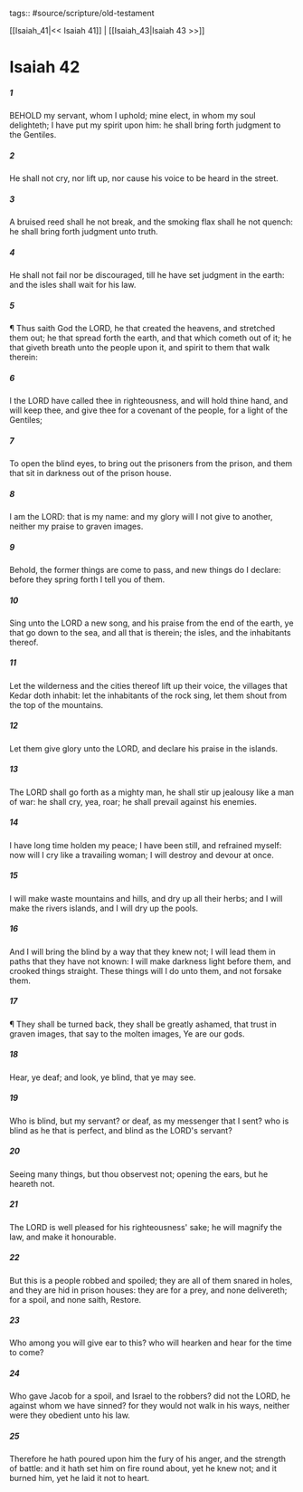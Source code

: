 tags:: #source/scripture/old-testament

[[Isaiah_41|<< Isaiah 41]] | [[Isaiah_43|Isaiah 43 >>]]

# Isaiah 42

##### 1

BEHOLD my servant, whom I uphold; mine elect, in whom my soul delighteth; I have put my spirit upon him: he shall bring forth judgment to the Gentiles.

##### 2

He shall not cry, nor lift up, nor cause his voice to be heard in the street.

##### 3

A bruised reed shall he not break, and the smoking flax shall he not quench: he shall bring forth judgment unto truth.

##### 4

He shall not fail nor be discouraged, till he have set judgment in the earth: and the isles shall wait for his law.

##### 5

¶ Thus saith God the LORD, he that created the heavens, and stretched them out; he that spread forth the earth, and that which cometh out of it; he that giveth breath unto the people upon it, and spirit to them that walk therein:

##### 6

I the LORD have called thee in righteousness, and will hold thine hand, and will keep thee, and give thee for a covenant of the people, for a light of the Gentiles;

##### 7

To open the blind eyes, to bring out the prisoners from the prison, and them that sit in darkness out of the prison house.

##### 8

I am the LORD: that is my name: and my glory will I not give to another, neither my praise to graven images.

##### 9

Behold, the former things are come to pass, and new things do I declare: before they spring forth I tell you of them.

##### 10

Sing unto the LORD a new song, and his praise from the end of the earth, ye that go down to the sea, and all that is therein; the isles, and the inhabitants thereof.

##### 11

Let the wilderness and the cities thereof lift up their voice, the villages that Kedar doth inhabit: let the inhabitants of the rock sing, let them shout from the top of the mountains.

##### 12

Let them give glory unto the LORD, and declare his praise in the islands.

##### 13

The LORD shall go forth as a mighty man, he shall stir up jealousy like a man of war: he shall cry, yea, roar; he shall prevail against his enemies.

##### 14

I have long time holden my peace; I have been still, and refrained myself: now will I cry like a travailing woman; I will destroy and devour at once.

##### 15

I will make waste mountains and hills, and dry up all their herbs; and I will make the rivers islands, and I will dry up the pools.

##### 16

And I will bring the blind by a way that they knew not; I will lead them in paths that they have not known: I will make darkness light before them, and crooked things straight. These things will I do unto them, and not forsake them.

##### 17

¶ They shall be turned back, they shall be greatly ashamed, that trust in graven images, that say to the molten images, Ye are our gods.

##### 18

Hear, ye deaf; and look, ye blind, that ye may see.

##### 19

Who is blind, but my servant? or deaf, as my messenger that I sent? who is blind as he that is perfect, and blind as the LORD's servant?

##### 20

Seeing many things, but thou observest not; opening the ears, but he heareth not.

##### 21

The LORD is well pleased for his righteousness' sake; he will magnify the law, and make it honourable.

##### 22

But this is a people robbed and spoiled; they are all of them snared in holes, and they are hid in prison houses: they are for a prey, and none delivereth; for a spoil, and none saith, Restore.

##### 23

Who among you will give ear to this? who will hearken and hear for the time to come?

##### 24

Who gave Jacob for a spoil, and Israel to the robbers? did not the LORD, he against whom we have sinned? for they would not walk in his ways, neither were they obedient unto his law.

##### 25

Therefore he hath poured upon him the fury of his anger, and the strength of battle: and it hath set him on fire round about, yet he knew not; and it burned him, yet he laid it not to heart.
